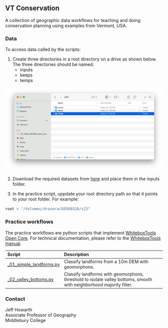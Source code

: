 ## VT Conservation    

A collection of geographic data workflows for teaching and doing conservation planning using examples from Vermont, USA.   

### Data 

To access data called by the scripts:

1. Create three directories in a root directory on a drive as shown below. The three directories should be named:
    * inputs
    * keeps
    * temps

![directory](assets/directory.png) 

2. Download the required datasets from [here][data] and place them in the inputs folder.

3. In the practice script, uppdate your root directory path so that it points to your root folder. For example:  

```python
root = "/Volumes/drosera/GEOG0310/s23"
```

### Practice workflows

The practice workflows are python scripts that implement [WhiteboxTools Open Core][wb1]. For technical documentation, please refer to the [WhiteboxTools manual][wb2].

| Script    | Description   |
| :--       | :---          |
| [_01_simple_landforms.py][01] | Classify landforms from a 10m DEM with geomorphons. | 
| [_02_valley_bottoms.py][02]   | Classify landforms with geomorphons, threshold to isolate valley bottoms, smooth with neighborhood majority filter. | 

### Contact 

Jeff Howarth  
Associate Professor of Geography  
Middlebury College  


[data]: https://drive.google.com/drive/folders/1H_9ShSYgT1qYIMOfpEarzISFqd3OnGSu?usp=sharing

[wb1]: https://www.whiteboxgeo.com/geospatial-software/

[wb2]: https://www.whiteboxgeo.com/manual/wbt_book/available_tools/index.html

[01]: practice/_01_simple_landforms.py 
[02]: practice/_02_valley_bottoms.py



